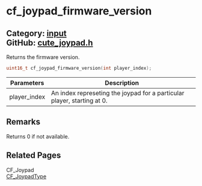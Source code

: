[//]: # (This file is automatically generated by Cute Framework's docs parser.)
[//]: # (Do not edit this file by hand!)
[//]: # (See: https://github.com/RandyGaul/cute_framework/blob/master/samples/docs_parser.cpp)
[](../header.md ':include')

# cf_joypad_firmware_version

Category: [input](/api_reference?id=input)  
GitHub: [cute_joypad.h](https://github.com/RandyGaul/cute_framework/blob/master/include/cute_joypad.h)  
---

Returns the firmware version.

```cpp
uint16_t cf_joypad_firmware_version(int player_index);
```

Parameters | Description
--- | ---
player_index | An index represeting the joypad for a particular player, starting at 0.

## Remarks

Returns 0 if not available.

## Related Pages

CF_Joypad  
[CF_JoypadType](/input/cf_joypadtype.md)  
